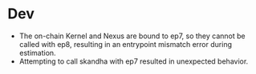 # Dev

- The on-chain Kernel and Nexus are bound to ep7, so they cannot be called with ep8, resulting in an entrypoint mismatch error during estimation.
- Attempting to call skandha with ep7 resulted in unexpected behavior.